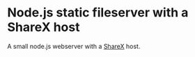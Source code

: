 # Node.js static fileserver with a ShareX host
A small node.js webserver with a [ShareX](https://getsharex.com/) host.
